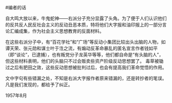 #编者的话

自大鸣大放以来，牛鬼蛇神——右派分子充分显露了头角。为了便于人们认识他们的反共反人民反社会主义的反动丑恶本质，特将他们大字报和油印报上的一部分言论汇编成集，作为社会主义思想教育的反面材料。

在这些右派分子中，有“百花学社”和“广场”等反动小集团比较出头出脑的人物，如谭天荣、张元勋和谋士叶于泩之流，有煽动反革命暴乱的匿名宣言作者钱如平（即“谈论”，已逮捕），也有叛党分子龙英华等等，他们都自命是“有头脑的人”，但这些材料表明，他们的头脑只不过会贩卖些资产阶级反动思想罢了。 毒草被锄过之后有肥田之效，这些反动思想被批判过后，也会有提高我们革命觉悟的作用。

文中字句有些错漏之处，不知是右派大字报作者原来错漏的，还是转抄者的笔误。凡是我们发现的，都给予了纠正。 

1957年8月
